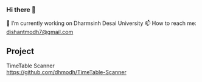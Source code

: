 ### Hi there 👋

🔭 I’m currently working on Dharmsinh Desai University
📫 How to reach me: dishantmodh7@gmail.com

## Project
TimeTable Scanner \
https://github.com/dhmodh/TimeTable-Scanner

<!--
**dhmodh/dhmodh** is a ✨ _special_ ✨ repository because its `README.md` (this file) appears on your GitHub profile.

Here are some ideas to get you started:

- 
- 🌱 I’m currently learning ...
- 👯 I’m looking to collaborate on ...
- 🤔 I’m looking for help with ...
- 💬 Ask me about ...
- 📫 How to reach me: dishantmodh7@gmail.com
- 😄 Pronouns: ...
- ⚡ Fun fact: ...
-->
